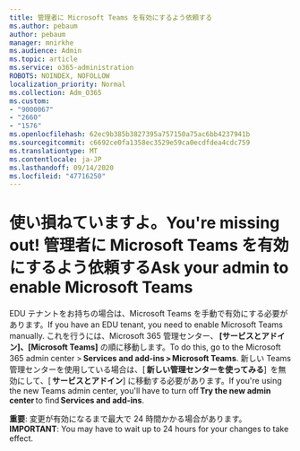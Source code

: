 ```yaml
---
title: 管理者に Microsoft Teams を有効にするよう依頼する
ms.author: pebaum
author: pebaum
manager: mnirkhe
ms.audience: Admin
ms.topic: article
ms.service: o365-administration
ROBOTS: NOINDEX, NOFOLLOW
localization_priority: Normal
ms.collection: Adm_O365
ms.custom:
- "9000067"
- "2660"
- "1576"
ms.openlocfilehash: 62ec9b385b3827395a757150a75ac6bb4237941b
ms.sourcegitcommit: c6692ce0fa1358ec3529e59ca0ecdfdea4cdc759
ms.translationtype: MT
ms.contentlocale: ja-JP
ms.lasthandoff: 09/14/2020
ms.locfileid: "47716250"
---
```

# <a name="youre-missing-out-ask-your-admin-to-enable-microsoft-teams"></a><span data-ttu-id="3e0c1-102">使い損ねていますよ。</span><span class="sxs-lookup"><span data-stu-id="3e0c1-102">You're missing out!</span></span> <span data-ttu-id="3e0c1-103">管理者に Microsoft Teams を有効にするよう依頼する</span><span class="sxs-lookup"><span data-stu-id="3e0c1-103">Ask your admin to enable Microsoft Teams</span></span>

<span data-ttu-id="3e0c1-104">EDU テナントをお持ちの場合は、Microsoft Teams を手動で有効にする必要があります。</span><span class="sxs-lookup"><span data-stu-id="3e0c1-104">If you have an EDU tenant, you need to enable Microsoft Teams manually.</span></span> <span data-ttu-id="3e0c1-105">これを行うには、Microsoft 365 管理センター、 **[サービスとアドイン]、[Microsoft Teams]** の順に移動します。</span><span class="sxs-lookup"><span data-stu-id="3e0c1-105">To do this, go to the Microsoft 365 admin center > **Services and add-ins > Microsoft Teams**.</span></span> <span data-ttu-id="3e0c1-106">新しい Teams 管理センターを使用している場合は、[ **新しい管理センターを使ってみる**]  を無効にして、[ **サービスとアドイン**] に移動する必要があります。</span><span class="sxs-lookup"><span data-stu-id="3e0c1-106">If you're using the new Teams admin center, you'll have to turn off **Try the new admin center** to find **Services and add-ins**.</span></span> 

<span data-ttu-id="3e0c1-107">**重要**: 変更が有効になるまで最大で 24 時間かかる場合があります。</span><span class="sxs-lookup"><span data-stu-id="3e0c1-107">**IMPORTANT**: You may have to wait up to 24 hours for your changes to take effect.</span></span>